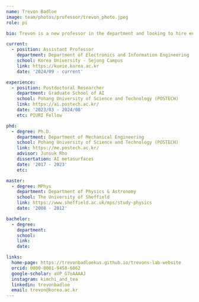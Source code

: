 ```yaml
---
name: Trevon Badloe
image: team/photos/professor/trevon_photo.jpeg
role: pi

bio: Trevon is a new professor in the department and looking to hire enthusistic members to join his team

current:
  - position: Assistant Professor
    department: Department of Electronics and Information Engineering
    school: Korea University - Sejong Campus
    link: https://kueie.korea.ac.kr
    date: '2024/09 - current'

experience:
  - position: Postdoctoral Researcher
    department: Graduate School of AI
    school: Pohang University of Science and Technology (POSTECH)
    link: https://ai.postech.ac.kr/
    date: '2023/03 - 2024/08'
    etc: PIURI Fellow

phd:
  - degree: Ph.D.
    department: Department of Mechanical Engineering
    school: Pohang University of Science and Technology (POSTECH)
    link: https://me.postech.ac.kr/
    advisor: Junsuk Rho
    dissertation: AI metasurfaces
    date: '2017 - 2023'
    etc:

master:
  - degree: MPhys
    department: Department of Physics & Astronomy
    school: The University of Sheffield
    link: https://www.sheffield.ac.uk/mps/study-physics
    date: '2008 - 2012'

bachelor:
  - degree: 
    department: 
    school: 
    link: 
    date:

links:
  home-page: https://trevonbadloekus.github.io/trevons-lab-website
  orcid: 0000-0001-9458-6062
  google-scholar: aVP_G7oAAAAJ
  instagram: kimchi_and_tea
  linkedin: trevonbadloe
  email: trevon@korea.ac.kr
---
```

